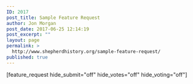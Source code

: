 ```yaml
---
ID: 2017
post_title: Sample Feature Request
author: Jon Morgan
post_date: 2017-06-25 12:14:19
post_excerpt: ""
layout: page
permalink: >
  http://www.shepherdhistory.org/sample-feature-request/
published: true
---
```

[feature_request hide_submit="off" hide_votes="off" hide_voting="off"]